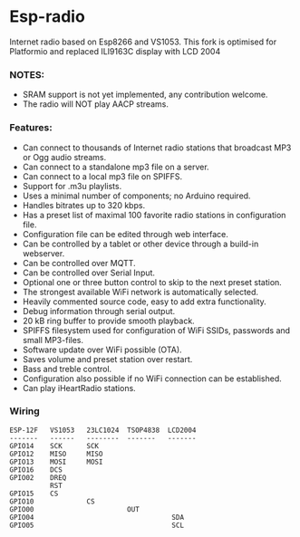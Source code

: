 # Esp-radio
Internet radio based on Esp8266 and VS1053.
This fork is optimised for Platformio and replaced ILI9163C display with LCD 2004

### NOTES:
- SRAM support is not yet implemented, any contribution welcome.
- The radio will NOT play AACP streams.

### Features:
- Can connect to thousands of Internet radio stations that broadcast MP3 or Ogg audio streams.
- Can connect to a standalone mp3 file on a server.
- Can connect to a local mp3 file on SPIFFS.
- Support for .m3u playlists.
- Uses a minimal number of components; no Arduino required.
- Handles bitrates up to 320 kbps.
- Has a preset list of maximal 100 favorite radio stations in configuration file.
- Configuration file can be edited through web interface.
- Can be controlled by a tablet or other device through a build-in webserver.
- Can be controlled over MQTT.
- Can be controlled over Serial Input.
- Optional one or three button control to skip to the next preset station.
- The strongest available WiFi network is automatically selected.
- Heavily commented source code, easy to add extra functionality.
- Debug information through serial output.
- 20 kB ring buffer to provide smooth playback.
- SPIFFS filesystem used for configuration of WiFi SSIDs, passwords and small MP3-files.
- Software update over WiFi possible (OTA).
- Saves volume and preset station over restart.
- Bass and treble control.
- Configuration also possible if no WiFi connection can be established.
- Can play iHeartRadio stations.


### Wiring
```
ESP-12F   VS1053   23LC1024  TSOP4838  LCD2004
-------   ------   --------  -------   -------
GPIO14    SCK      SCK
GPIO12    MISO     MISO
GPIO13    MOSI     MOSI
GPIO16    DCS
GPIO02    DREQ
          RST
GPIO15    CS
GPIO10             CS
GPIO00                       OUT
GPIO04                                  SDA
GPIO05                                  SCL
```

